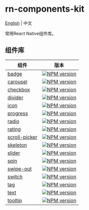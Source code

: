 # rn-components-kit

[English](./README.md) | 中文

常用React Native组件库。

## 组件库

|组件|版本|
|---------|-------|
|[badge](https://github.com/SmallStoneSK/rn-components-kit/tree/master/packages/Badge/README.zh-CN.md)|[![NPM version](https://img.shields.io/npm/v/@rn-components-kit/badge.svg)](https://www.npmjs.com/package/@rn-components-kit/badge)|
|[carousel](https://github.com/SmallStoneSK/rn-components-kit/tree/master/packages/Carousel/README.zh-CN.md)|[![NPM version](https://img.shields.io/npm/v/@rn-components-kit/carousel.svg)](https://www.npmjs.com/package/@rn-components-kit/carousel)|
|[checkbox](https://github.com/SmallStoneSK/rn-components-kit/tree/master/packages/CheckBox/README.zh-CN.md)|[![NPM version](https://img.shields.io/npm/v/@rn-components-kit/checkbox.svg)](https://www.npmjs.com/package/@rn-components-kit/checkbox)|
|[divider](https://github.com/SmallStoneSK/rn-components-kit/tree/master/packages/Divider/README.zh-CN.md)|[![NPM version](https://img.shields.io/npm/v/@rn-components-kit/divider.svg)](https://www.npmjs.com/package/@rn-components-kit/divider)|
|[icon](https://github.com/SmallStoneSK/rn-components-kit/tree/master/packages/Icon/README.zh-CN.md)|[![NPM version](https://img.shields.io/npm/v/@rn-components-kit/icon.svg)](https://www.npmjs.com/package/@rn-components-kit/icon)|
|[progress](https://github.com/SmallStoneSK/rn-components-kit/tree/master/packages/Progress/README.zh-CN.md)|[![NPM version](https://img.shields.io/npm/v/@rn-components-kit/progress.svg)](https://www.npmjs.com/package/@rn-components-kit/progress)|
|[radio](https://github.com/SmallStoneSK/rn-components-kit/tree/master/packages/Radio/README.zh-CN.md)|[![NPM version](https://img.shields.io/npm/v/@rn-components-kit/radio.svg)](https://www.npmjs.com/package/@rn-components-kit/radio)|
|[rating](https://github.com/SmallStoneSK/rn-components-kit/tree/master/packages/Rating/README.zh-CN.md)|[![NPM version](https://img.shields.io/npm/v/@rn-components-kit/rating.svg)](https://www.npmjs.com/package/@rn-components-kit/rating)|
|[scroll-picker](https://github.com/SmallStoneSK/rn-components-kit/tree/master/packages/ScrollPicker/README.zh-CN.md)|[![NPM version](https://img.shields.io/npm/v/@rn-components-kit/scroll-picker.svg)](https://www.npmjs.com/package/@rn-components-kit/scroll-picker)|
|[skeleton](https://github.com/SmallStoneSK/rn-components-kit/tree/master/packages/Skeleton/README.zh-CN.md)|[![NPM version](https://img.shields.io/npm/v/@rn-components-kit/skeleton.svg)](https://www.npmjs.com/package/@rn-components-kit/skeleton)|
|[slider](https://github.com/SmallStoneSK/rn-components-kit/tree/master/packages/Slider/README.zh-CN.md)|[![NPM version](https://img.shields.io/npm/v/@rn-components-kit/slider.svg)](https://www.npmjs.com/package/@rn-components-kit/slider)|
|[spin](https://github.com/SmallStoneSK/rn-components-kit/tree/master/packages/Spin/README.zh-CN.md)|[![NPM version](https://img.shields.io/npm/v/@rn-components-kit/spin.svg)](https://www.npmjs.com/package/@rn-components-kit/spin)|
|[swipe-out](https://github.com/SmallStoneSK/rn-components-kit/tree/master/packages/SwipeOut/README.zh-CN.md)|[![NPM version](https://img.shields.io/npm/v/@rn-components-kit/swipe-out.svg)](https://www.npmjs.com/package/@rn-components-kit/swipe-out)|
|[switch](https://github.com/SmallStoneSK/rn-components-kit/tree/master/packages/Switch/README.zh-CN.md)|[![NPM version](https://img.shields.io/npm/v/@rn-components-kit/switch.svg)](https://www.npmjs.com/package/@rn-components-kit/switch)|
|[tag](https://github.com/SmallStoneSK/rn-components-kit/tree/master/packages/Tag/README.zh-CN.md)|[![NPM version](https://img.shields.io/npm/v/@rn-components-kit/tag.svg)](https://www.npmjs.com/package/@rn-components-kit/tag)|
|[text](https://github.com/SmallStoneSK/rn-components-kit/blob/master/packages/Text/README.zh-CN.md)|[![NPM version](https://img.shields.io/npm/v/@rn-components-kit/text.svg)](https://www.npmjs.com/package/@rn-components-kit/text)|
|[tooltip](https://github.com/SmallStoneSK/rn-components-kit/blob/master/packages/Tooltip/README.zh-CN.md)|[![NPM version](https://img.shields.io/npm/v/@rn-components-kit/tooltip.svg)](https://www.npmjs.com/package/@rn-components-kit/tooltip)|
